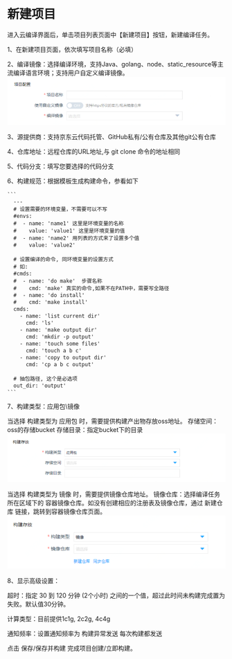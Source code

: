 # 新建项目

进入云编译界面后，单击项目列表页面中【新建项目】按钮，新建编译任务。

1、在新建项目页面，依次填写项目名称（必填）

2、编译镜像：选择编译环境，支持Java、golang、node、static_resource等主流编译语言环境；支持用户自定义编译镜像。
 ![](../../../../image/codebuild/image.png)

3、源提供商：支持京东云代码托管、GitHub私有/公有仓库及其他git公有仓库

4、仓库地址：远程仓库的URL地址,与 git clone 命令的地址相同

5、代码分支：填写您要选择的代码分支

6、构建规范：根据模板生成构建命令，参看如下

	```
      ---
      # 设置需要的环境变量，不需要可以不写
      #envs:
      #  - name: 'name1' 这里是环境变量的名称
      #    value: 'value1' 这里是环境变量的值
      #  - name: 'name2' 用列表的方式来了设置多个值
      #    value: 'value2'

      # 设置编译的命令, 同环境变量的设置方式
      # 如:
      #cmds: 
      #  - name: 'do make'  步骤名称
      #    cmd: 'make' 真实的命令,如果不在PATH中，需要写全路径
      #  - name: 'do install'
      #    cmd: 'make install'
      cmds:
        - name: 'list current dir'
          cmd: 'ls'
        - name: 'make output dir'
          cmd: 'mkdir -p output'
        - name: 'touch some files'
          cmd: 'touch a b c'
        - name: 'copy to output dir'
          cmd: 'cp a b c output'

      # 抽包路径, 这个是必选项
      out_dir: 'output'
	```
7、构建类型：应用包\镜像
 
  当选择 构建类型为 应用包 时，需要提供构建产出物存放oss地址。
  存储空间：oss的存储bucket
  存储目录：指定bucket下的目录
   ![](../../../../image/codebuild/package.png)
  
  当选择 构建类型为 镜像 时，需要提供镜像仓库地址。
  镜像仓库：选择编译任务所在区域下的 容器镜像仓库。如没有创建相应的注册表及镜像仓库，通过 新建仓库 链接，跳转到容器镜像仓库页面。
   ![](../../../../image/codebuild/docker.png)

8、显示高级设置：

超时：指定 30 到 120 分钟 (2个小时) 之间的一个值，超过此时间未构建完成置为失败。默认值30分钟。

计算类型：目前提供1c1g, 2c2g, 4c4g

通知频率：设置通知频率为 构建异常发送 每次构建都发送

点击 保存/保存并构建 完成项目创建/立即构建。
